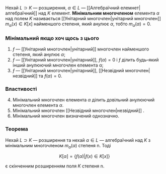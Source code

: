 Нехай $L \supset K$ — розширення, $α \in L$ — [[Алгебраїчний елемнет|алгебраїчний]] над $K$ елемент.
__Мiнiмальним многочленом__ елемента $α$ над полем $K$ називається [[Унітарний многочлен|унiтарний многочлен]]
$m_α(x) \in K[x]$ найменшого степеня, який анулює $α$, тобто $m_α(α) = 0$.

### Мінімальний якщо хоч щось з цього
1) $ƒ$ — [[Унітарний многочлен|унiтарний]] многочлен найменшого степеня, який анулює $α$;
2) $ƒ$ — [[Унітарний многочлен|унiтарний]], $ƒ (α) = 0$ i $ƒ$ дiлить будь–який iнший анулюючий многочлен елемента α;
3) $ƒ$ — [[Унітарний многочлен|унiтарний]], [[Незвідний многочлен|незвiдний]] та $ƒ (α) = 0$.
### Властивості
4) Мiнiмальний многочлен елемента $α$ дiлить довiльний анулюючий многочлен елемента $α$.
5)  Мiнiмальний многочлен [[Незвідний многочлен|незвiдний]] .
6)  Мiнiмальний многочлен визначений однозначно.
### Теорема
Нехай $L ⊃ K$ — розширення та нехай $α \in L$ — алгебраїчний над $K$ з мiнiмальним
многочленом $m_α(\alpha)$ степеня n. Тодi

$$K[α] = \{ƒ (α) | ƒ (x) \in K[x]\}$$

є скiнченним розширенням поля $K$ степеня n.

